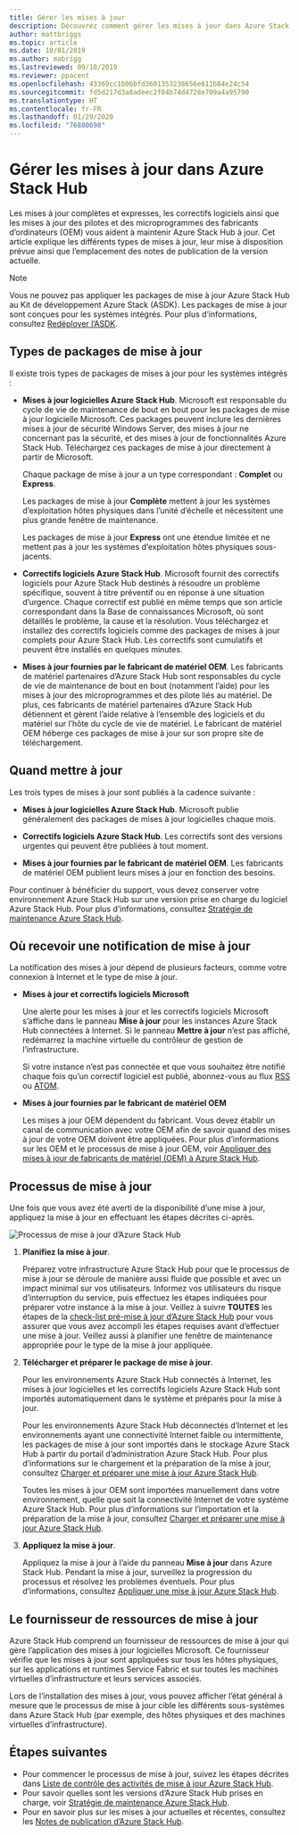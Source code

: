 ```yaml
---
title: Gérer les mises à jour
description: Découvrez comment gérer les mises à jour dans Azure Stack Hub
author: mattbriggs
ms.topic: article
ms.date: 10/01/2019
ms.author: mabrigg
ms.lastreviewed: 09/10/2019
ms.reviewer: ppacent
ms.openlocfilehash: 43369cc1b06bfd3601353238656e611b84e24c54
ms.sourcegitcommit: fd5d217d3a8adeec2f04b74d4728e709a4a95790
ms.translationtype: HT
ms.contentlocale: fr-FR
ms.lasthandoff: 01/29/2020
ms.locfileid: "76880698"
---
```

# <a name="manage-updates-in-azure-stack-hub"></a>Gérer les mises à jour dans Azure Stack Hub

Les mises à jour complètes et expresses, les correctifs logiciels ainsi que les mises à jour des pilotes et des microprogrammes des fabricants d’ordinateurs (OEM) vous aident à maintenir Azure Stack Hub à jour. Cet article explique les différents types de mises à jour, leur mise à disposition prévue ainsi que l’emplacement des notes de publication de la version actuelle.

> [!Note]  
> Vous ne pouvez pas appliquer les packages de mise à jour Azure Stack Hub au Kit de développement Azure Stack (ASDK). Les packages de mise à jour sont conçues pour les systèmes intégrés. Pour plus d’informations, consultez [Redéployer l’ASDK](https://docs.microsoft.com/azure-stack/asdk/asdk-redeploy).

## <a name="update-package-types"></a>Types de packages de mise à jour

Il existe trois types de packages de mises à jour pour les systèmes intégrés :

- **Mises à jour logicielles Azure Stack Hub**. Microsoft est responsable du cycle de vie de maintenance de bout en bout pour les packages de mise à jour logicielle Microsoft. Ces packages peuvent inclure les dernières mises à jour de sécurité Windows Server, des mises à jour ne concernant pas la sécurité, et des mises à jour de fonctionnalités Azure Stack Hub. Téléchargez ces packages de mise à jour directement à partir de Microsoft.

    Chaque package de mise à jour a un type correspondant : **Complet** ou **Express**.

    Les packages de mise à jour **Complète** mettent à jour les systèmes d’exploitation hôtes physiques dans l’unité d’échelle et nécessitent une plus grande fenêtre de maintenance.

    Les packages de mise à jour **Express** ont une étendue limitée et ne mettent pas à jour les systèmes d’exploitation hôtes physiques sous-jacents.

- **Correctifs logiciels Azure Stack Hub**. Microsoft fournit des correctifs logiciels pour Azure Stack Hub destinés à résoudre un problème spécifique, souvent à titre préventif ou en réponse à une situation d’urgence. Chaque correctif est publié en même temps que son article correspondant dans la Base de connaissances Microsoft, où sont détaillés le problème, la cause et la résolution. Vous téléchargez et installez des correctifs logiciels comme des packages de mises à jour complets pour Azure Stack Hub. Les correctifs sont cumulatifs et peuvent être installés en quelques minutes.

- **Mises à jour fournies par le fabricant de matériel OEM**. Les fabricants de matériel partenaires d’Azure Stack Hub sont responsables du cycle de vie de maintenance de bout en bout (notamment l’aide) pour les mises à jour des microprogrammes et des pilote liés au matériel. De plus, ces fabricants de matériel partenaires d’Azure Stack Hub détiennent et gèrent l’aide relative à l’ensemble des logiciels et du matériel sur l’hôte du cycle de vie de matériel. Le fabricant de matériel OEM héberge ces packages de mise à jour sur son propre site de téléchargement.

## <a name="when-to-update"></a>Quand mettre à jour

Les trois types de mises à jour sont publiés à la cadence suivante :

- **Mises à jour logicielles Azure Stack Hub**. Microsoft publie généralement des packages de mises à jour logicielles chaque mois.

- **Correctifs logiciels Azure Stack Hub**. Les correctifs sont des versions urgentes qui peuvent être publiées à tout moment.

- **Mises à jour fournies par le fabricant de matériel OEM**. Les fabricants de matériel OEM publient leurs mises à jour en fonction des besoins.

Pour continuer à bénéficier du support, vous devez conserver votre environnement Azure Stack Hub sur une version prise en charge du logiciel Azure Stack Hub. Pour plus d’informations, consultez [Stratégie de maintenance Azure Stack Hub](azure-stack-update-servicing-policy.md).

## <a name="where-to-get-notice-of-an-update"></a>Où recevoir une notification de mise à jour

La notification des mises à jour dépend de plusieurs facteurs, comme votre connexion à Internet et le type de mise à jour.

- **Mises à jour et correctifs logiciels Microsoft**

    Une alerte pour les mises à jour et les correctifs logiciels Microsoft s’affiche dans le panneau **Mise à jour** pour les instances Azure Stack Hub connectées à Internet. Si le panneau **Mettre à jour** n’est pas affiché, redémarrez la machine virtuelle du contrôleur de gestion de l’infrastructure.

    Si votre instance n’est pas connectée et que vous souhaitez être notifié chaque fois qu’un correctif logiciel est publié, abonnez-vous au flux [RSS](https://support.microsoft.com/app/content/api/content/feeds/sap/32d322a8-acae-202d-e9a9-7371dccf381b/rss) ou [ATOM](https://support.microsoft.com/app/content/api/content/feeds/sap/32d322a8-acae-202d-e9a9-7371dccf381b/atom).

- **Mises à jour fournies par le fabricant de matériel OEM**

    Les mises à jour OEM dépendent du fabricant. Vous devez établir un canal de communication avec votre OEM afin de savoir quand des mises à jour de votre OEM doivent être appliquées. Pour plus d’informations sur les OEM et le processus de mise à jour OEM, voir [Appliquer des mises à jour de fabricants de matériel (OEM) à Azure Stack Hub](azure-stack-update-oem.md).

## <a name="update-processes"></a>Processus de mise à jour

Une fois que vous avez été averti de la disponibilité d’une mise à jour, appliquez la mise à jour en effectuant les étapes décrites ci-après.

![Processus de mise à jour d’Azure Stack Hub](./media/azure-stack-updates/azure-stack-update-process.png)

1. **Planifiez la mise à jour**.

    Préparez votre infrastructure Azure Stack Hub pour que le processus de mise à jour se déroule de manière aussi fluide que possible et avec un impact minimal sur vos utilisateurs. Informez vos utilisateurs du risque d’interruption du service, puis effectuez les étapes indiquées pour préparer votre instance à la mise à jour. Veillez à suivre **TOUTES** les étapes de la [check-list pré-mise à jour d’Azure Stack Hub](release-notes-checklist.md) pour vous assurer que vous avez accompli les étapes requises avant d’effectuer une mise à jour. Veillez aussi à planifier une fenêtre de maintenance appropriée pour le type de la mise à jour appliquée.

2. **Télécharger et préparer le package de mise à jour**.

    Pour les environnements Azure Stack Hub connectés à Internet, les mises à jour logicielles et les correctifs logiciels Azure Stack Hub sont importés automatiquement dans le système et préparés pour la mise à jour.

    Pour les environnements Azure Stack Hub déconnectés d’Internet et les environnements ayant une connectivité Internet faible ou intermittente, les packages de mise à jour sont importés dans le stockage Azure Stack Hub à partir du portail d’administration Azure Stack Hub. Pour plus d’informations sur le chargement et la préparation de la mise à jour, consultez [Charger et préparer une mise à jour Azure Stack Hub](azure-stack-update-prepare-package.md).

    Toutes les mises à jour OEM sont importées manuellement dans votre environnement, quelle que soit la connectivité Internet de votre système Azure Stack Hub. Pour plus d’informations sur l’importation et la préparation de la mise à jour, consultez [Charger et préparer une mise à jour Azure Stack Hub](azure-stack-update-prepare-package.md).

3. **Appliquez la mise à jour**.

    Appliquez la mise à jour à l’aide du panneau **Mise à jour** dans Azure Stack Hub. Pendant la mise à jour, surveillez la progression du processus et résolvez les problèmes éventuels. Pour plus d’informations, consultez [Appliquer une mise à jour Azure Stack Hub](azure-stack-apply-updates.md).

## <a name="the-update-resource-provider"></a>Le fournisseur de ressources de mise à jour

Azure Stack Hub comprend un fournisseur de ressources de mise à jour qui gère l’application des mises à jour logicielles Microsoft. Ce fournisseur vérifie que les mises à jour sont appliquées sur tous les hôtes physiques, sur les applications et runtimes Service Fabric et sur toutes les machines virtuelles d’infrastructure et leurs services associés.

Lors de l’installation des mises à jour, vous pouvez afficher l’état général à mesure que le processus de mise à jour cible les différents sous-systèmes dans Azure Stack Hub (par exemple, des hôtes physiques et des machines virtuelles d’infrastructure).

## <a name="next-steps"></a>Étapes suivantes

- Pour commencer le processus de mise à jour, suivez les étapes décrites dans [Liste de contrôle des activités de mise à jour Azure Stack Hub](release-notes-checklist.md).
- Pour savoir quelles sont les versions d’Azure Stack Hub prises en charge, voir [Stratégie de maintenance Azure Stack Hub](azure-stack-servicing-policy.md).  
- Pour en savoir plus sur les mises à jour actuelles et récentes, consultez les [Notes de publication d’Azure Stack Hub](release-notes.md).
